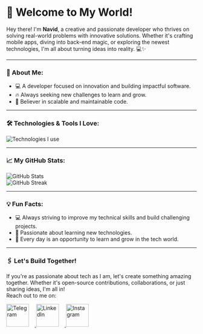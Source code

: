 # 🚀 Welcome to My World!  

Hey there! I'm **Navid**, a creative and passionate developer who thrives on solving real-world problems with innovative solutions. Whether it's crafting mobile apps, diving into back-end magic, or exploring the newest technologies, I'm all about turning ideas into reality. 💻✨  

---

### 🌟 About Me:
- 💻 A developer focused on innovation and building impactful software.
- 🔥 Always seeking new challenges to learn and grow.
- 🎯 Believer in scalable and maintainable code.

---

### 🛠️ Technologies & Tools I Love:
<p align="left">
  <img src="https://skillicons.dev/icons?i=dart,flutter,python,git,github" alt="Technologies I use">
</p>

---

### 📈 My GitHub Stats:
<p align="left">
  <img src="https://github-readme-stats.vercel.app/api?username=7Na7iD7&show_icons=true&theme=radical&hide_title=true&count_private=true" alt="GitHub Stats">
  <br>
  <img src="https://streak-stats.demolab.com?user=7Na7iD7&theme=radical&hide_border=true" alt="GitHub Streak">
</p>

---

### 💡 Fun Facts:
- 💻 Always striving to improve my technical skills and build challenging projects.
- 🔧 Passionate about learning new technologies.
- 🚀 Every day is an opportunity to learn and grow in the tech world.  

---

### 🖇️ Let's Build Together!
If you're as passionate about tech as I am, let's create something amazing together. Whether it's open-source contributions, collaborations, or just sharing ideas, I'm all in!  
Reach out to me on:  

<p align="left">
  <a href="https://t.me/Na7iDd" target="_blank">
    <img src="https://img.icons8.com/color/80/000000/telegram-app.png" alt="Telegram" width="60" height="60" style="margin-right:15px;"/>
  </a>
  <a href="https://linkedin.com/in/navidafzali" target="_blank">
    <img src="https://img.icons8.com/color/80/000000/linkedin.png" alt="LinkedIn" width="60" height="60" style="margin-right:15px;"/>
  </a>
  <a href="https://instagram.com/na7id_afzali" target="_blank">
    <img src="https://img.icons8.com/fluency/80/000000/instagram-new.png" alt="Instagram" width="60" height="60"/>
  </a>
</p>
